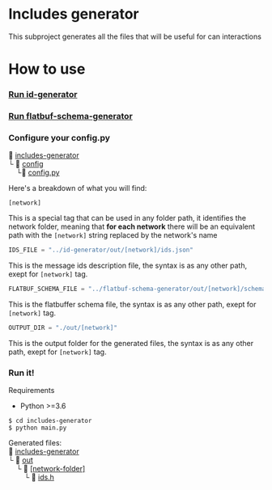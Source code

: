 # Includes generator
This subproject generates all the files that will be useful for can interactions
# How to use
### [Run id-generator](../id-generator/README.md#how-to-use)
### [Run flatbuf-schema-generator](../flatbuf-schema-generator/README.md#how-to-use)
### Configure your config.py
:open_file_folder: [includes-generator](includes-generator)\
└ :open_file_folder: [config](includes-generator/config)\
&nbsp;&nbsp;&nbsp;&nbsp;└:page_with_curl: [config.py](includes-generator/config/config.py)

Here's a breakdown of what you will find:
```console
[network]
```
This is a special tag that can be used in any folder path, it identifies the network folder, meaning that **for each network** there will be an equivalent path with the ```[network]``` string replaced by the network's name
```python
IDS_FILE = "../id-generator/out/[network]/ids.json"
```
This is the message ids description file, the syntax is as any other path, exept for ```[network]``` tag.
```python
FLATBUF_SCHEMA_FILE = "../flatbuf-schema-generator/out/[network]/schema.fbs"
```
This is the flatbuffer schema file, the syntax is as any other path, exept for ```[network]``` tag.
```python
OUTPUT_DIR = "./out/[network]"
```
This is the output folder for the generated files, the syntax is as any other path, exept for ```[network]``` tag.

### Run it!
Requirements
+  Python >=3.6

```
$ cd includes-generator
$ python main.py
```
Generated files:\
:open_file_folder: [includes-generator](includes-generator)\
 └ :open_file_folder: [out](out)\
&nbsp;&nbsp;&nbsp;&nbsp;└ :open_file_folder: [[network-folder]](out/ExampleNetwork)\
&nbsp;&nbsp;&nbsp;&nbsp;&nbsp;&nbsp;&nbsp;&nbsp;└ :page_with_curl: [ids.h](out/ids.h)
  
